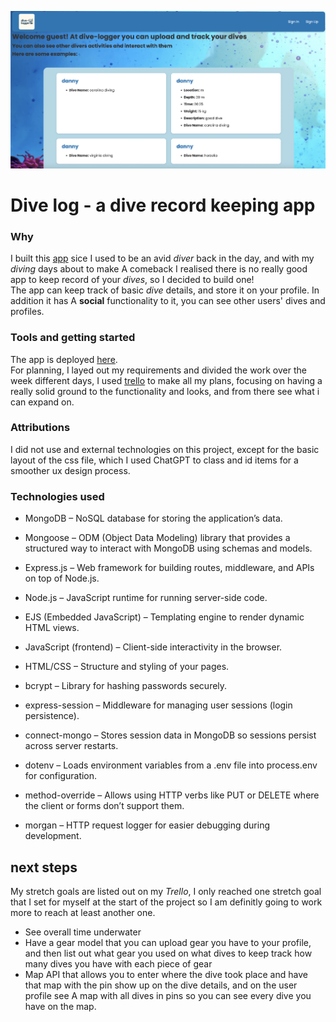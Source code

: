 ![screenshot of game](public/resources/dive-logger-screenshot.png)

# Dive log - a dive record keeping app

### Why

I built this [app](https://dive-logger.onrender.com) sice I used to be an avid _diver_ back in the day, and with my _diving_ days about to make A comeback I realised there is no really good app to keep record of your _dives_, so I decided to build one!\
The app can keep track of basic _dive_ details, and store it on your profile. In addition it has A **social** functionality to it, you can see other users' dives and profiles.

### Tools and getting started

The app is deployed [here](https://dive-logger.onrender.com).\
For planning, I layed out my requirements and divided the work over the week different days, I used [trello](https://trello.com/b/bTE895fK/diving-log-book) to make all my plans, focusing on having a really solid ground to the functionality and looks, and from there see what i can expand on.

### Attributions

I did not use and external technologies on this project, except for the basic layout of the css file, which I used ChatGPT to class and id items for a smoother ux design process.

### Technologies used

- MongoDB – NoSQL database for storing the application’s data.

- Mongoose – ODM (Object Data Modeling) library that provides a structured way to interact with MongoDB using schemas and models.

- Express.js – Web framework for building routes, middleware, and APIs on top of Node.js.

- Node.js – JavaScript runtime for running server-side code.

- EJS (Embedded JavaScript) – Templating engine to render dynamic HTML views.

- JavaScript (frontend) – Client-side interactivity in the browser.

- HTML/CSS – Structure and styling of your pages.

- bcrypt – Library for hashing passwords securely.

- express-session – Middleware for managing user sessions (login persistence).

- connect-mongo – Stores session data in MongoDB so sessions persist across server restarts.

- dotenv – Loads environment variables from a .env file into process.env for configuration.

- method-override – Allows using HTTP verbs like PUT or DELETE where the client or forms don’t support them.

- morgan – HTTP request logger for easier debugging during development.

## next steps

My stretch goals are listed out on my _Trello_, I only reached one stretch goal that I set for myself at the start of the project so I am definitly going to work more to reach at least another one.

- See overall time underwater
- Have a gear model that you can upload gear you have to your profile, and then list out what gear you used on what dives to keep track how many dives you have with each piece of gear
- Map API that allows you to enter where the dive took place and have that map with the pin show up on the dive details, and on the user profile see A map with all dives in pins so you can see every dive you have on the map.
